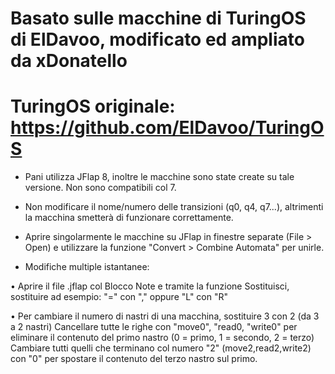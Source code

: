 # Basato sulle macchine di TuringOS di ElDavoo, modificato ed ampliato da xDonatello
# TuringOS originale: https://github.com/ElDavoo/TuringOS

- Pani utilizza JFlap 8, inoltre le macchine sono state create su tale versione. Non sono compatibili col 7.

- Non modificare il nome/numero delle transizioni (q0, q4, q7...), altrimenti la macchina smetterà di funzionare correttamente.

- Aprire singolarmente le macchine su JFlap in finestre separate (File > Open) e utilizzare la funzione "Convert > Combine Automata" per unirle.


- Modifiche multiple istantanee: 

• Aprire il file .jflap col Blocco Note e tramite la funzione Sostituisci, sostituire ad esempio: "=" con "," oppure "L" con "R"

• Per cambiare il numero di nastri di una macchina, sostituire <tapes>3</tapes> con <tapes>2</tapes> (da 3 a 2 nastri)
  Cancellare tutte le righe con "move0", "read0, "write0" per eliminare il contenuto del primo nastro (0 = primo, 1 = secondo, 2 = terzo)
  Cambiare tutti quelli che terminano col numero "2" (move2,read2,write2) con "0" per spostare il contenuto del terzo nastro sul primo.

